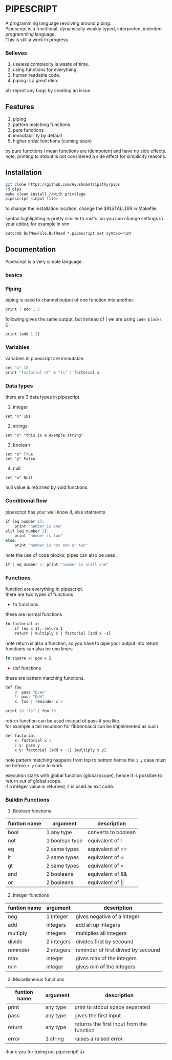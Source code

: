 # PIPESCRIPT

A programming language revolving around piping.  
Pipescript is a functional, dynamically weakly typed, interpreted, indented programming language.  
This is still a work in progress

### Believes

1. useless complexity is waste of time.
1. using functions for everything.
1. human readable code.
1. piping is a great idea.

plz report any bugs by creating an issue.

## Features

1. piping
1. pattern matching functions
1. pure functions
1. immutabillity by default
1. higher order functions (coming soon)

by pure functions i mean functions are idempotent and have no side effects.
note, printing to stdout is not considered a side effect for simplicity reasons.

## Installation

```bash
git clone https://github.com/AyushmanTripathy/pips
cd pips
make clean install //with privilege
pipescript <input file>
```

to change the installation location, change the $INSTALLDIR in Makefile.

syntax highlighting is pretty similer to rust's. so you can change settings in your editor, for example in vim

```vimscript
autocmd BufNewFile,BufRead *.pipescript set syntax=rust
```

## Documentation

Pipescript is a very simple language.

### basics

### Piping

piping is used to channel output of one function into another.

```rust
print | add 1 2
```

following gives the same output, but instead of | we are using `code blocks` [].

```rust
print [add 1 2]
```

### Variables

variables in pipescript are immutable.

```rust
set "x" 10
print "factorial of" x "is" | factorial x
```

### Data types

there are 3 data types in pipescript.

1. integer

```
set "x" 101
```

2. strings

```
set "x" "this is a example string"
```

3. boolean

```
set "x" True
set "y" False
```

4. null

```
set "x" Null
```

null value is returned by void functions.

### Conditional flow

pipescript has your well know if, else statments

```rust
if [eq number 1]:
    print "number is one"
elif [eq number 2]:
    print "number is two"
else:
    print "number is not one or two"
```

note the use of code blocks, pipes can also be used.

```rust
if | eq number 1: print "number is still one"
```

### Functions

function are everything in pipescript.  
there are two types of functions

-   fn functions

these are normal functions

```rust
fn factorial x:
    if [eq x 1]: return 1
    return | multiply x | factorial [add x -1]
```

note return is also a function, so you have to pipe your output into return.  
functions can also be one liners

```rust
fn square x: pow x 2
```

-   def functions

these are pattern matching functions.

```rust
def foo
    0: pass "Even"
    1: pass "Odd"
    x: foo | reminder x 2

print 10 "is" | foo 10
```

return function can be used instead of pass if you like.  
for example a tail recursion for fibbonnacci can be implemented as such

```rust
def factorial
    x: factorial x 1
    1 y: pass y
    x y: factorial [add x -1] [multiply x y]
```

note pattern matching happens from top to bottom hence the `1 y` case must be
before `x y` case to work.

execution starts with global function (global scope), hence it is possible to
return out of global scope.  
if a integer value is returned, it is used as exit code.

### Buildin Functions

1. Boolean functions

| funtion name | argument       | description         |
| ------------ | -------------- | ------------------- |
| bool         | 1 any type     | converts to boolean |
| not          | 1 boolean type | equivalent of !     |
| eq           | 2 same types   | equivalent of ==    |
| lt           | 2 same types   | equivalent of <     |
| gt           | 2 same types   | equivalent of >     |
| and          | 2 booleans     | equivalent of &&    |
| or           | 2 booleans     | equivalent of \|\|  |

2. Integer functions

| funtion name | argument   | description                         |
| ------------ | ---------- | ----------------------------------- |
| neg          | 1 integer  | gives negative of a integer         |
| add          | integers   | add all up integers                 |
| multiply     | integers   | multiplies all integers             |
| divide       | 2 integers | divides first by secound            |
| reminder     | 2 integers | reminder of first divied by secound |
| max          | integer    | gives max of the integers           |
| min          | integer    | gives min of the integers           |

3. Miscellaneous functions

| funtion name | argument | description                               |
| ------------ | -------- | ----------------------------------------- |
| print        | any type | print to stdout space separated           |
| pass         | any type | gives the first input                     |
| return       | any type | returns the first input from the function |
| error        | 1 string | raises a raised error                     |

thank you for trying out pipescript! 👍 
